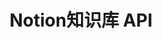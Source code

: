 ---
title: Notion知识库 API
description: 平日里我喜欢阅读书本、听播客、看视频，并将笔记记录在 Notion 中。手动输入文献信息很麻烦，我希望可以通过 API 将文献信息导入 Notion 中。这个 API 可以从豆瓣、三联中读、小宇宙等网站爬取文献信息，并将信息导入 Notion 中。配合iOS的快捷指令，还可以直接扫描图书条形码添加文献信息~
cover: "./notion-knowledge-base-api.png"
projectType: 个人项目
productType: API
technologies: 
    - Python
    - pytest
    - BeautifulSoup
    - Notion API
    - Azure
teamMembers:
    - Wenwei Lin
roles:
    - 后端开发
start: 2022-12
end: 2023-01
githubRepo: https://github.com/wenwei-lin/Notion-Knowledge-Base-API
---
